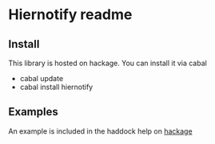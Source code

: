 Hiernotify readme
=================

Install
--------

This library is hosted on hackage. You can install it via cabal

- cabal update
- cabal install hiernotify

Examples
---------

An example is included in the haddock help on [hackage](http://hackage.haskell.org/packages/archive/directory/hiernotify-2011.3.17/doc/html/System-Hiernotify.html)



